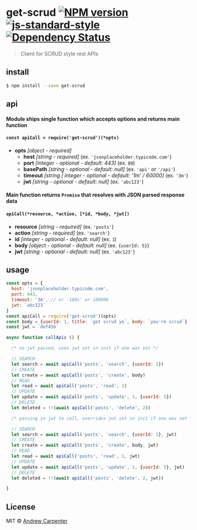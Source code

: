 # get-scrud [![NPM version](https://badge.fury.io/js/get-scrud.svg)](https://npmjs.org/package/get-scrud)   [![js-standard-style](https://img.shields.io/badge/code%20style-standard-brightgreen.svg?style=flat)](https://github.com/feross/standard)   [![Dependency Status](https://dependencyci.com/github/doesdev/get-scrud/badge)](https://dependencyci.com/github/doesdev/get-scrud)

> Client for SCRUD style rest APIs

## install

```sh
$ npm install --save get-scrud
```

## api

#### Module ships single function which accepts options and returns main function

#### `const apiCall = require('get-scrud')(*opts)`

- **opts** *[object - required]*
  - **host** *[string - required]* (ex. `'jsonplaceholder.typicode.com'`)
  - **port** *[integer - optional - default: 443]* (ex. `80`)
  - **basePath** *[string - optional - default: null]* (ex. `'api'` or `'/api'`)
  - **timeout** *[string | integer - optional - default: '1m' / 60000]* (ex. `'3m'`)
  - **jwt** *[string - optional - default: null]* (ex. `'abc123'`)

#### Main function returns `Promise` that resolves with JSON parsed response data

#### `apiCall(*resource, *action, [*id, *body, *jwt])`

- **resource** *[string - required]* (ex. `'posts'`)
- **action** *[string - required]* (ex. `'search'`)
- **id** *[integer - optional - default: null]* (ex. `1`)
- **body** *[object - optional - default: null]* (ex. `{userId: 5}`)
- **jwt** *[string - optional - default: null]* (ex. `'abc123'`)

## usage

```js
const opts = {
  host: 'jsonplaceholder.typicode.com',
  port: 443,
  timeout: '3m', // or '180s' or 180000
  jwt: `abc123`
}
const apiCall = require('get-scrud')(opts)
const body = {userId: 1, title: `get scrud yo`, body: `you're scrud`}
const jwt = `def456`

async function callApis () {

  /* no jwt passed, uses jwt set in init if one was set */

  // SEARCH
  let search = await apiCall('posts', 'search', {userId: 1})
  // CREATE
  let create = await apiCall('posts', 'create', body)
  // READ
  let read = await apiCall('posts', 'read', 1)
  // UPDATE
  let update = await apiCall('posts', 'update', 1, {userId: 5})
  // DELETE
  let deleted = !!(await apiCall('posts', 'delete', 2))

  /* passing in jwt to call, overrides jwt set in init if one was set */

  // SEARCH
  let search = await apiCall('posts', 'search', {userId: 1}, jwt)
  // CREATE
  let create = await apiCall('posts', 'create', body, jwt)
  // READ
  let read = await apiCall('posts', 'read', 1, jwt)
  // UPDATE
  let update = await apiCall('posts', 'update', 1, {userId: 5}, jwt)
  // DELETE
  let deleted = !!(await apiCall('posts', 'delete', 2, jwt))

}
```

## License

MIT © [Andrew Carpenter](https://github.com/doesdev)
